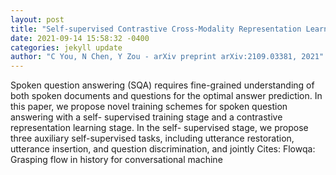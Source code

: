 ```yaml
--- 
layout: post 
title: "Self-supervised Contrastive Cross-Modality Representation Learning for Spoken Question Answering" 
date: 2021-09-14 15:58:32 -0400 
categories: jekyll update 
author: "C You, N Chen, Y Zou - arXiv preprint arXiv:2109.03381, 2021" 
--- 
```

Spoken question answering (SQA) requires fine-grained understanding of both spoken documents and questions for the optimal answer prediction. In this paper, we propose novel training schemes for spoken question answering with a self- supervised training stage and a contrastive representation learning stage. In the self- supervised stage, we propose three auxiliary self-supervised tasks, including utterance restoration, utterance insertion, and question discrimination, and jointly Cites: Flowqa: Grasping flow in history for conversational machine